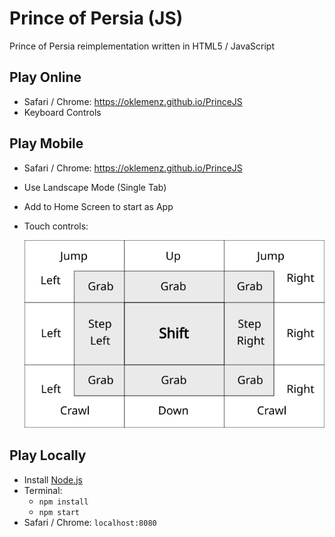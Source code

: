 # Prince of Persia (JS)

Prince of Persia reimplementation written in HTML5 / JavaScript

## Play Online

- Safari / Chrome: https://oklemenz.github.io/PrinceJS
- Keyboard Controls

## Play Mobile

- Safari / Chrome: https://oklemenz.github.io/PrinceJS
- Use Landscape Mode (Single Tab)
- Add to Home Screen to start as App
- Touch controls:

  ![Mobile](assets/web/mobile.svg)

## Play Locally

- Install [Node.js](https://nodejs.org)
- Terminal:
  - `npm install`
  - `npm start`
- Safari / Chrome: `localhost:8080`
